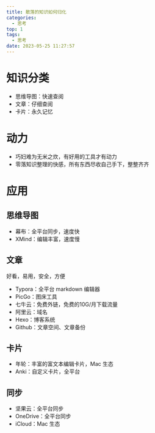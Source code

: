 ```yaml
---
title: 散落的知识如何归化
categories:
  - 思考
top: 1
tags:
  - 思考
date: 2023-05-25 11:27:57
---
```


# 知识分类

* 思维导图：快速查阅
* 文章：仔细查阅
* 卡片：永久记忆

# 动力

* 巧妇难为无米之炊，有好用的工具才有动力
* 零落知识整理的快感，所有东西尽收自己手下，整整齐齐

# 应用

## 思维导图

* 幕布：全平台同步，速度快
* XMind：编辑丰富，速度慢

## 文章

好看，易用，安全，方便

* Typora：全平台 markdown 编辑器
* PicGo：图床工具
* 七牛云：免费外链，免费的10G/月下载流量
* 阿里云：域名
* Hexo：博客系统
* Github：文章空间、文章备份

## 卡片

* 年轮：丰富的富文本编辑卡片，Mac 生态
* Anki：自定义卡片，全平台

## 同步

* 坚果云：全平台同步
* OneDrive：全平台同步
* iCloud：Mac 生态

